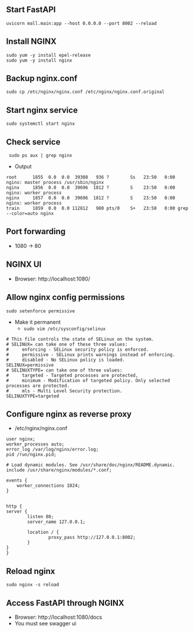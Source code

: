 ## Start FastAPI
```commandline
uvicorn mall.main:app --host 0.0.0.0 --port 8002 --reload
```

## Install NGINX
```commandline
sudo yum -y install epel-release
sudo yum -y install nginx
```

## Backup nginx.conf
```commandline
sudo cp /etc/nginx/nginx.conf /etc/nginx/nginx.conf.original
```

## Start nginx service
```commandline
sudo systemctl start nginx
```

## Check service
```commandline
 sudo ps aux | grep nginx
```
- Output
```commandline
root      1855  0.0  0.0  39308   936 ?        Ss   23:50   0:00 nginx: master process /usr/sbin/nginx
nginx     1856  0.0  0.0  39696  1812 ?        S    23:50   0:00 nginx: worker process
nginx     1857  0.0  0.0  39696  1812 ?        S    23:50   0:00 nginx: worker process
train     1859  0.0  0.0 112812   980 pts/0    S+   23:50   0:00 grep --color=auto nginx
```

## Port forwarding
- 1080 -> 80

## NGINX UI
- Browser: http://localhost:1080/


## Allow nginx config permissions
```commandline
sudo setenforce permissive
```
- Make it permanent
  - `sudo vim /etc/sysconfig/selinux`
```commandline
# This file controls the state of SELinux on the system.
# SELINUX= can take one of these three values:
#     enforcing - SELinux security policy is enforced.
#     permissive - SELinux prints warnings instead of enforcing.
#     disabled - No SELinux policy is loaded.
SELINUX=permissive
# SELINUXTYPE= can take one of three values:
#     targeted - Targeted processes are protected,
#     minimum - Modification of targeted policy. Only selected processes are protected.
#     mls - Multi Level Security protection.
SELINUXTYPE=targeted

```
## Configure nginx as reverse proxy
- /etc/nginx/nginx.conf
```commandline
user nginx;
worker_processes auto;
error_log /var/log/nginx/error.log;
pid /run/nginx.pid;

# Load dynamic modules. See /usr/share/doc/nginx/README.dynamic.
include /usr/share/nginx/modules/*.conf;

events {
    worker_connections 1024;
}


http {
server {
        listen 80;
        server_name 127.0.0.1;

        location / {
                proxy_pass http://127.0.0.1:8002;
        }
}
}
```

## Reload nginx
```commandline
sudo nginx -s reload
```

## Access FastAPI through NGINX
- Browser: http://localhost:1080/docs
- You must see swagger ui



